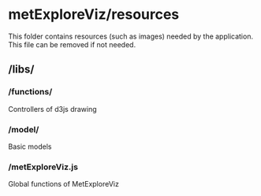 # metExploreViz/resources

This folder contains resources (such as images) needed by the application. This file can
be removed if not needed.

## /libs/
### /functions/
Controllers of d3js drawing

### /model/
Basic models

### /metExploreViz.js
Global functions of MetExploreViz
